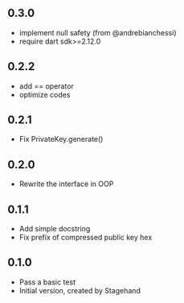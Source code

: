 ## 0.3.0
- implement null safety (from @andrebianchessi)
- require dart sdk>=2.12.0

## 0.2.2

- add == operator
- optimize codes

## 0.2.1

- Fix PrivateKey.generate()

## 0.2.0

- Rewrite the interface in OOP

## 0.1.1

- Add simple docstring
- Fix prefix of compressed public key hex

## 0.1.0

- Pass a basic test
- Initial version, created by Stagehand
